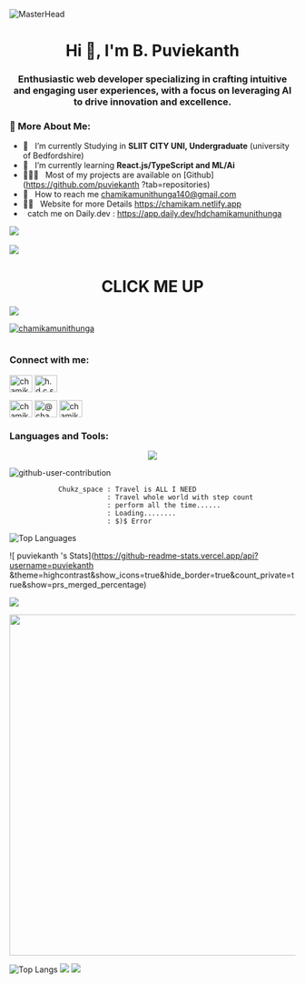 
![MasterHead](https://user-images.githubusercontent.com/74038190/225813708-98b745f2-7d22-48cf-9150-083f1b00d6c9.gif)


<h1 align="center">  
  

    
 <h1 align="center">Hi 👋,  I'm B. Puviekanth</h1>
<h3 align="center">Enthusiastic web developer specializing in crafting intuitive and engaging user experiences, with a focus on leveraging AI to drive innovation and excellence.</h3> 



### 👤 More About Me:

- 🔭 &nbsp; I’m currently Studying in **SLIIT CITY UNI, Undergraduate** (university of Bedfordshire)
- 🌱 &nbsp; I’m currently learning **React.js/TypeScript and ML/Ai**
- 👨🏻‍💻 &nbsp; Most of my projects are available on [Github](https://github.com/puviekanth
?tab=repositories)
- 📩 &nbsp; How to reach me chamikamunithunga140@gmail.com
- 👨‍💻 &nbsp; Website for more Details https://chamikam.netlify.app
-    &nbsp; catch me on Daily.dev : https://app.daily.dev/hdchamikamunithunga 
  
<a href="https://visitcount.itsvg.in">
  <img src="https://visitcount.itsvg.in/api?id=puviekanth&label=Profile%20Views&color=2&pretty=false" />
</a>
<br/>
<br>
  <img src="c.png"/>
  <br>
  <h1 align="center">
    <a href="https://puviekanth
.github.io/Chamika.M/" target="_blank" style="text-decoration: none; color: inherit;">CLICK ME UP</a>
</h1>


<img src="lt.png"/>
<br>

  

  





<p align="left"> <a href="https://github.com/chamikamunithunga?tab=repositories"><img src="https://github-profile-trophy.vercel.app/?username=chamikamunithunga" alt="chamikamunithunga" /></a> </p>

<p align="left"> <a href="https://twitter.com/" target="blank"><img src="https://img.shields.io/twitter/follow/?logo=twitter&style=for-the-badge" alt="" /></a> </p>





<h3 align="left">Connect with me:</h3>
<p align="left">
  <a href="https://www.linkedin.com/in/chamika-munithunga-74801a2b1/" target="blank"><img align="center" src="https://raw.githubusercontent.com/rahuldkjain/github-profile-readme-generator/master/src/images/icons/Social/linked-in-alt.svg" alt="chamika munithunga" height="30" width="40" /></a>
  <a href="https://stackoverflow.com/users/25577170/h-d-c-s-munithunga" target="blank"><img align="center" src="https://raw.githubusercontent.com/rahuldkjain/github-profile-readme-generator/master/src/images/icons/Social/stack-overflow.svg" alt="h.d.c.s munithunga" height="30" width="40" /></a>
  
  <a href="https://www.behance.net/chamikamunithu" target="blank"><img align="center" src="https://raw.githubusercontent.com/rahuldkjain/github-profile-readme-generator/master/src/images/icons/Social/behance.svg" alt="chamika munithunga" height="30" width="40" /></a>
  <a href="https://www.hackerrank.com/profile/chamikamunithun1" target="blank"><img align="center" src="https://raw.githubusercontent.com/rahuldkjain/github-profile-readme-generator/master/src/images/icons/Social/hackerrank.svg" alt="@chamikamunithun1" height="30" width="40" /></a>
  <a href="https://www.instagram.com/eos_chakiya__/" target="blank"><img align="center" src="https://raw.githubusercontent.com/rahuldkjain/github-profile-readme-generator/master/src/images/icons/Social/instagram.svg" alt="chamika munithunga" height="30" width="40" /></a>
</p>


<h3 align="left">Languages and Tools:</h3>


<p align="center">
  <a href="https://skillicons.dev">
<img src="https://skillicons.dev/icons?i=html,css,js,java,react,nodejs,php,py,dart,flutter,c,cs,dotnet,azure,git,github,tailwind,bootstrap,mysql,firebase,idea,eclipse,androidstudio,vscode,visualstudio,figma&theme=dark&perline=13"/>
 </a>
</p>


![github-user-contribution](https://github.com/user-attachments/assets/9ef4f613-2b46-474a-bd1e-e2d81c37d7e8)



                Chukz_space : Travel is ALL I NEED
                            : Travel whole world with step count
                            : perform all the time......
                            : Loading........
                            : $)$ Error



            






<img src="https://github-readme-stats.vercel.app/api/top-langs/?username=puviekanth
&theme=highcontrast&layout=compact&langs_count=20&hide_border=true&count_private=true" alt="Top Languages">



![  puviekanth
's Stats](https://github-readme-stats.vercel.app/api?username=puviekanth
&theme=highcontrast&show_icons=true&hide_border=true&count_private=true&show=prs_merged_percentage)


![](https://github-contributor-stats.vercel.app/api?username=puviekanth&limit=5&theme=dark&combine_all_yearly_contributions=true)




<a href="https://stats.hyochan.dev/en/stats/puviekantha"><img src="https://stats.hyochan.dev/api/github-stats?login=chamikamunithunga" width="600" /></a>


![Top Langs](https://streak-stats.demolab.com?user=puviekanth&theme=highcontrast&hide_border=true)
![](https://github-profile-summary-cards.vercel.app/api/cards/profile-details?username=puviekanth&theme=github_dark)
![](https://github-profile-summary-cards.vercel.app/api/cards/productive-time?username=puviekantha&theme=github_dark)
